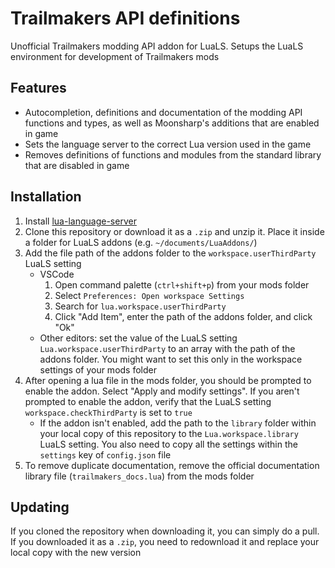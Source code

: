 # Trailmakers API definitions

Unofficial Trailmakers modding API addon for LuaLS. Setups the LuaLS environment for development of Trailmakers mods

## Features

- Autocompletion, definitions and documentation of the modding API functions and types, as well as Moonsharp's additions that are enabled in game
- Sets the language server to the correct Lua version used in the game
- Removes definitions of functions and modules from the standard library that are disabled in game

## Installation

1. Install [lua-language-server](https://github.com/LuaLS/lua-language-server#install)
2. Clone this repository or download it as a `.zip` and unzip it. Place it inside a folder for LuaLS addons (e.g. `~/documents/LuaAddons/`)
3. Add the file path of the addons folder to the `workspace.userThirdParty` LuaLS setting
   - VSCode
     1. Open command palette (`ctrl+shift+p`) from your mods folder
     2. Select `Preferences: Open workspace Settings`
     3. Search for `lua.workspace.userThirdParty`
     4. Click "Add Item", enter the path of the addons folder, and click "Ok"
   - Other editors: set the value of the LuaLS setting `Lua.workspace.userThirdParty` to an array with the path of the addons folder. You might want to set this only in the workspace settings of your mods folder
4. After opening a lua file in the mods folder, you should be prompted to enable the addon. Select "Apply and modify settings". If you aren't prompted to enable the addon, verify that the LuaLS setting `workspace.checkThirdParty` is set to `true`
   - If the addon isn't enabled, add the path to the `library` folder within your local copy of this repository to the `Lua.workspace.library` LuaLS setting. You also need to copy all the settings within the `settings` key of `config.json` file
5. To remove duplicate documentation, remove the official documentation library file (`trailmakers_docs.lua`) from the mods folder

## Updating

If you cloned the repository when downloading it, you can simply do a pull. If you downloaded it as a `.zip`, you need to redownload it and replace your local copy with the new version
